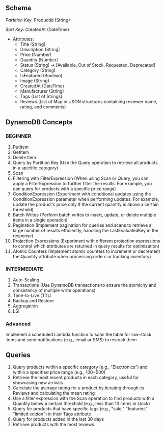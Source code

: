 
## Schema

 *Partition Key*: ProductId (String)

 *Sort Key*: CreatedAt (DateTime)

- Attributes:
  - Title (String)
  - Description (String)
  - Price (Number)
  - Quantity (Number)
  - Status (String) -> [Available, Out of Stock, Requested, Deprecated]
  - Category (String)
  - IsFeatured (Boolean)
  - Image (String)
  - CreatedAt (DateTime)
  - Manufacturer (String)
  - Tags (List of Strings)
  - Reviews (List of Map or JSON structures containing reviewer name, rating, and comments)

## DynamoDB Concepts

### BEGINNER

  1. PutItem 
  2. GetItem 
  3. Delete Item
  4. Query by Partition Key (Use the Query operation to retrieve all products in a specific category)
  5. Scan 
  6. Filtering with FilterExpression (When using Scan or Query, you can apply a FilterExpression to further filter the results. For example, you can query for products with a specific price range)
  7. ConditionExpression (Experiment with conditional updates using the ConditionExpression parameter when performing updates. For example, update the product's price only if the current quantity is above a certain threshold)
  8. Batch Writes (Perform batch writes to insert, update, or delete multiple items in a single operation)
  9. Pagination (Implement pagination for queries and scans to retrieve a large number of results efficiently, handling the LastEvaluatedKey in the response)
  10. Projection Expressions (Experiment with different projection expressions to control which attributes are returned in query results for optimization)
  11. Atomic Counters (Implement atomic counters to increment or decrement the Quantity attribute when processing orders or tracking inventory)

   
### INTERMEDIATE

  1. Auto-Scaling
  2. Transactions (Use DynamoDB transactions to ensure the atomicity and consistency of multiple write operations)
  3. Time-to-Live (TTL)
  4. Backup and Restore
  5. Aggregation
  6. LSI

### Advanced

Implement a scheduled Lambda function to scan the table for low-stock items and send notifications (e.g., email or SMS) to restock them

## Queries

1. Query products within a specific category (e.g., "Electronics") and within a specified price range (e.g., $100-$500)
2. Retrieve the most recent products in each category, useful for showcasing new arrivals
3. Calculate the average rating for a product by iterating through its Reviews and calculating the mean rating
4. Use a filter expression with the Scan operation to find products with a Quantity below a certain threshold (e.g., less than 10 items in stock)
5. Query for products that have specific tags (e.g., "sale," "featured," "limited edition") in their Tags attribute
6. Query for products added in the last 30 days
7. Retrieve products with the most reviews
